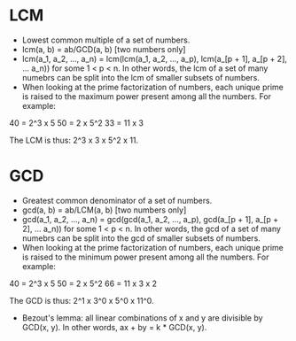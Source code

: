 # LCM

* Lowest common multiple of a set of numbers.
* lcm(a, b) = ab/GCD(a, b) [two numbers only]
* lcm(a_1, a_2, ..., a_n) = lcm(lcm(a_1, a_2, ..., a_p), lcm(a_[p + 1], a_[p + 2], ... a_n)) for some 1 < p < n. In other words, the lcm of a set of many numebrs can be split into the lcm of smaller subsets of numbers.
* When looking at the prime factorization of numbers, each unique prime is raised to the maximum power present among all the numbers. For example:

40 = 2^3 x 5
50 = 2 x 5^2
33 = 11 x 3

The LCM is thus: 2^3 x 3 x 5^2 x 11.

# GCD
* Greatest common denominator of a set of numbers.
* gcd(a, b) = ab/LCM(a, b) [two numbers only]
* gcd(a_1, a_2, ..., a_n) = gcd(gcd(a_1, a_2, ..., a_p), gcd(a_[p + 1], a_[p + 2], ... a_n)) for some 1 < p < n. In other words, the gcd of a set of many numebrs can be split into the gcd of smaller subsets of numbers.
* When looking at the prime factorization of numbers, each unique prime is raised to the minimum power present among all the numbers. For example:

40 = 2^3 x 5
50 = 2 x 5^2
66 = 11 x 3 x 2

The GCD is thus: 2^1 x 3^0 x 5^0 x 11^0.
* Bezout's lemma: all linear combinations of x and y are divisible by GCD(x, y). In other words, ax + by = k * GCD(x, y).
